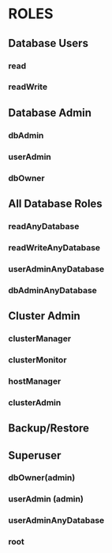 # ROLES

## Database Users
### read
### readWrite

## Database Admin
### dbAdmin
### userAdmin
### dbOwner

## All Database Roles
### readAnyDatabase
### readWriteAnyDatabase
### userAdminAnyDatabase
### dbAdminAnyDatabase

## Cluster Admin
### clusterManager
### clusterMonitor
### hostManager
### clusterAdmin

## Backup/Restore

## Superuser
### dbOwner(admin)
### userAdmin (admin)
### userAdminAnyDatabase
### root
